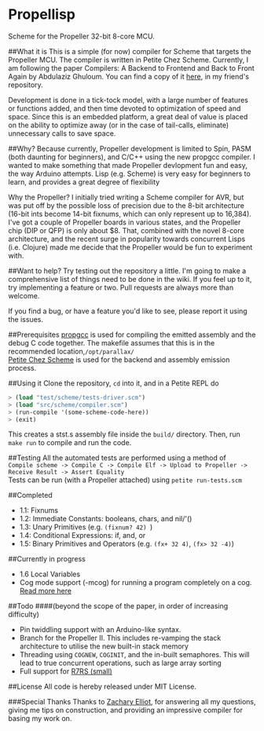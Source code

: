 Propellisp
==========

Scheme for the Propeller 32-bit 8-core MCU.

##What it is
This is a simple (for now) compiler for Scheme that targets the Propeller MCU. The compiler is written in Petite Chez Scheme. Currently, I am following the paper Compilers: A Backend to Frontend and Back to Front Again by Abdulaziz Ghuloum.
You can find a copy of it [here](https://github.com/zellio/incrementum/tree/master/doc), in my friend's repository.  
  
Development is done in a tick-tock model, with a large number of features or functions added, and then time devoted to optimization of speed and space.
Since this is an embedded platform, a great deal of value is placed on the ability to optimize away (or in the case of tail-calls, eliminate) unnecessary calls to save space.

##Why?
Because currently, Propeller development is limited to Spin, PASM (both daunting for beginners), and C/C++ using the new propgcc compiler. I wanted to make something that made Propeller devlopment fun and easy, the way Arduino attempts. Lisp (e.g. Scheme) is very easy for beginners to learn, and provides a great degree of flexibility 

Why the Propeller? I initially tried writing a Scheme compiler for AVR, but was put off by the possible loss of precision due to the 8-bit architecture (16-bit ints become 14-bit fixnums, which can only represent up to 16,384). 
I've got a couple of Propeller boards in various states, and the Propeller chip (DIP or QFP) is only about $8. That, combined with the novel 8-core architecture, 
and the recent surge in popularity towards concurrent Lisps (i.e. Clojure) made me decide that the Propeller would be fun to experiment with. 

##Want to help?
Try testing out the repository a little. I'm going to make a comprehensive list of things need to be done in the wiki. If you feel up to it, try implementing a feature or two. Pull requests are always more than welcome.

If you find a bug, or have a feature you'd like to see, please report it using the issues.

##Prerequisites
[propgcc](https://code.google.com/p/propgcc/) is used for compiling the emitted assembly and the debug C code together. The makefile assumes that this is in the recommended location,`/opt/parallax/`   
[Petite Chez Scheme](http://www.scheme.com/petitechezscheme.html) is used for the backend and assembly emission process.

##Using it
Clone the repository, `cd` into it, and in a Petite REPL do
``` scheme
> (load "test/scheme/tests-driver.scm")
> (load "src/scheme/compiler.scm")
> (run-compile '(some-scheme-code-here))
> (exit)
```
This creates a stst.s assembly file inside the `build/` directory. Then, run `make run` to compile and run the code.

##Testing
All the automated tests are performed using a method of  
`Compile scheme -> Compile C -> Compile Elf -> Upload to Propeller -> Receive Result -> Assert Equality`  
Tests can be run (with a Propeller attached) using `petite run-tests.scm`

##Completed
- 1.1: Fixnums
- 1.2: Immediate Constants: booleans, chars, and nil/'() 
- 1.3: Unary Primitives (e.g. `(fixnum? 42) `)
- 1.4: Conditional Expressions: if, and, or
- 1.5: Binary Primitives and Operators (e.g. `(fx+ 32 4)`, `(fx> 32 -4)`)

##Currently in progress
- 1.6 Local Variables
- Cog mode support (-mcog) for running a program completely on a cog. [Read more here](https://code.google.com/p/propgcc/wiki/PropGccInDepth#Memory_Models_and_Mixed-Mode_Programming)


##Todo 
####(beyond the scope of the paper, in order of increasing difficulty)
- Pin twiddling support with an Arduino-like syntax.
- Branch for the Propeller II. This includes re-vamping the stack architecture to utilise the new built-in stack memory
- Threading using `COGNEW`, `COGINIT`, and the in-built semaphores. This will lead to true concurrent operations, such as large array sorting
- Full support for [R7RS (small)](http://trac.sacrideo.us/wg/raw-attachment/wiki/WikiStart/r7rs-draft-9.pdf)

##License
All code is hereby released under MIT License.

###Special Thanks
Thanks to [Zachary Elliot](https://github.com/zellio), for answering all my questions, giving me tips on construction, and providing an impressive compiler for basing my work on.

